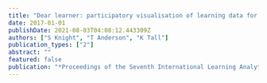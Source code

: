 ```yaml
---
title: "Dear learner: participatory visualisation of learning data for sensemaking"
date: 2017-01-01
publishDate: 2021-08-03T04:08:12.443309Z
authors: ["S Knight", "T Anderson", "K Tall"]
publication_types: ["2"]
abstract: ""
featured: false
publication: "*Proceedings of the Seventh International Learning Analytics & Knowledge …*"
---
```


